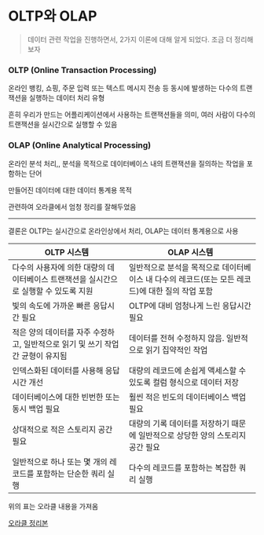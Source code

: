 # OLTP와 OLAP

> 데이터 관련 작업을 진행하면서, 2가지 이론에 대해 알게 되었다. 조금 더 정리해보자



### OLTP (Online Transaction Processing)

온라인 뱅킹, 쇼핑, 주문 입력 또는 텍스트 메시지 전송 등 동시에 발생하는 다수의 트랜잭션을 실행하는 데이터 처리 유형

흔히 우리가 만드는 어플리케이션에서 사용하는 트랜잭션들을 의미, 여러 사람이 다수의 트랜잭션을 실시간으로 실행할 수 있음





### OLAP (Online Analytical Processing)

온라인 분석 처리,, 분석을 목적으로 데이터베이스 내의 트랜잭션을 질의하는 작업을 포함하는 단어

만들어진 데이터에 대한 데이터 통계용 목적



관련하여 오라클에서 엄청 정리를 잘해두었음



---

결론은 OLTP는 실시간으로 온라인상에서 처리, OLAP는 데이터 통계용으로 사용



| OLTP 시스템                                                  | OLAP 시스템                                                  |
| ------------------------------------------------------------ | ------------------------------------------------------------ |
| 다수의 사용자에 의한 대량의 데이터베이스 트랜잭션을 실시간으로 실행할 수 있도록 지원 | 일반적으로 분석을 목적으로 데이터베이스 내 다수의 레코드(또는 모든 레코드)에 대한 질의 작업 포함 |
| 빛의 속도에 가까운 빠른 응답시간 필요                        | OLTP에 대비 엄청나게 느린 응답시간 필요                      |
| 적은 양의 데이터를 자주 수정하고, 일반적으로 읽기 및 쓰기 작업 간 균형이 유지됨 | 데이터를 전혀 수정하지 않음. 일반적으로 읽기 집약적인 작업   |
| 인덱스화된 데이터를 사용해 응답 시간 개선                    | 대량의 레코드에 손쉽게 액세스할 수 있도록 컬럼 형식으로 데이터 저장 |
| 데이터베이스에 대한 빈번한 또는 동시 백업 필요               | 훨씬 적은 빈도의 데이터베이스 백업 필요                      |
| 상대적으로 적은 스토리지 공간 필요                           | 대량의 기록 데이터를 저장하기 때문에 일반적으로 상당한 양의 스토리지 공간 필요 |
| 일반적으로 하나 또는 몇 개의 레코드를 포함하는 단순한 쿼리 실행 | 다수의 레코드를 포함하는 복잡한 쿼리 실행                    |

위의 표는 오라클 내용을 가져옴



[오라클 정리본](https://www.oracle.com/kr/database/what-is-oltp/)

